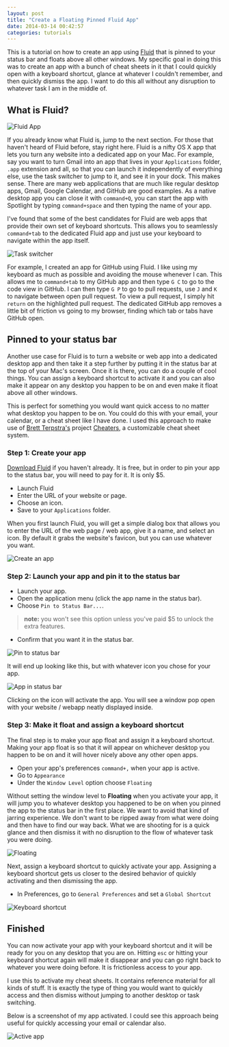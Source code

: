 ```yaml
---
layout: post
title: "Create a Floating Pinned Fluid App"
date: 2014-03-14 00:42:57
categories: tutorials
---
```


This is a tutorial on how to create an app using [Fluid][fluidapp] that is pinned to your status bar and floats above all other windows. My specific goal in doing this was to create an app with a bunch of cheat sheets in it that I could quickly open with a keyboard shortcut, glance at whatever I couldn't remember, and then quickly dismiss the app. I want to do this all without any disruption to whatever task I am in the middle of.

## What is Fluid?

![Fluid App](/img/fluid_logo_icon.png)

If you already know what Fluid is, jump to the next section. For those that haven't heard of Fluid before, stay right here. Fluid is a nifty OS X app that lets you turn any website into a dedicated app on your Mac. For example, say you want to turn Gmail into an app that lives in your `Applications` folder, `.app` extension and all, so that you can launch it independently of everything else, use the task switcher to jump to it, and see it in your dock. This makes sense. There are many web applications that are much like regular desktop apps, Gmail, Google Calendar, and GitHub are good examples. As a native desktop app you can close it with `command+Q`, you can start the app with Spotlight by typing `command+space` and then typing the name of your app.

I've found that some of the best candidates for Fluid are web apps that provide their own set of keyboard shortcuts. This allows you to seamlessly `command+tab` to the dedicated Fluid app and just use your keyboard to navigate within the app itself. 

![Task switcher](/img/suugithub.jpg)

For example, I created an app for GitHub using Fluid. I like using my keyboard as much as possible and avoiding the mouse whenever I can. This allows me to `command+tab` to my GitHub app and then type `G C` to go to the code view in GitHub. I can then type `G P` to go to pull requests, use `J` and `K` to navigate between open pull request. To view a pull request, I simply hit `return` on the highlighted pull request. The dedicated GitHub app removes a little bit of friction vs going to my browser, finding which tab or tabs have GitHub open.

## Pinned to your status bar

Another use case for Fluid is to turn a website or web app into a dedicated desktop app and then take it a step further by putting it in the status bar at the top of your Mac's screen. Once it is there, you can do a couple of cool things. You can assign a keyboard shortcut to activate it and you can also make it appear on any desktop you happen to be on and even make it float above all other windows.

This is perfect for something you would want quick access to no matter what desktop you happen to be on. You could do this with your email, your calendar, or a cheat sheet like I have done. I used this approach to make use of [Brett Terpstra's][brettterpstra] project [Cheaters][cheaters], a customizable cheat sheet system.

### Step 1: Create your app

[Download Fluid][fluidapp] if you haven't already. It is free, but in order to pin your app to the status bar, you will need to pay for it. It is only $5.

* Launch Fluid
* Enter the URL of your website or page.
* Choose an icon.
* Save to your `Applications` folder.

When you first launch Fluid, you will get a simple dialog box that allows you to enter the URL of the web page / web app, give it a name, and select an icon. By default it grabs the website's favicon, but you can use whatever you want.

![Create an app](/img/fluid_create_app.png)

### Step 2: Launch your app and pin it to the status bar

* Launch your app.
* Open the application menu (click the app name in the status bar).
* Choose `Pin to Status Bar...`.  
> **note:** you won't see this option unless you've paid $5 to unlock the extra features.
* Confirm that you want it in the status bar.

![Pin to status bar](/img/fluid_pin_to_status_bar.png)

It will end up looking like this, but with whatever icon you chose for your app.

![App in status bar](/img/fluid_pinned_app.png)

Clicking on the icon will activate the app. You will see a window pop open with your website / webapp neatly displayed inside.

### Step 3: Make it float and assign a keyboard shortcut

The final step is to make your app float and assign it a keyboard shortcut. Making your app float is so that it will appear on whichever desktop you happen to be on and it will hover nicely above any other open apps.

* Open your app's preferences `command+,` when your app is active.
* Go to `Appearance`
* Under the `Window Level` option choose `Floating`

Without setting the window level to **Floating** when you activate your app, it will jump you to whatever desktop you happened to be on when you pinned the app to the status bar in the first place. We want to avoid that kind of jarring experience. We don't want to be ripped away from what were doing and then have to find our way back. What we are shooting for is a quick glance and then dismiss it with no disruption to the flow of whatever task you were doing.

![Floating](/img/fluid_floating.png)

Next, assign a keyboard shortcut to quickly activate your app. Assigning a keyboard shortcut gets us closer to the desired behavior of quickly activating and then dismissing the app.

* In Preferences, go to `General Preferences` and set a `Global Shortcut`

![Keyboard shortcut](/img/fluid_keyboard_shortcut.png)

## Finished

You can now activate your app with your keyboard shortcut and it will be ready for you on any desktop that you are on. Hitting `esc` or hitting your keyboard shortcut again will make it disappear and you can go right back to whatever you were doing before. It is frictionless access to your app.

I use this to activate my cheat sheets. It contains reference material for all kinds of stuff. It is exactly the type of thing you would want to quickly access and then dismiss without jumping to another desktop or task switching.

Below is a screenshot of my app activated. I could see this approach being useful for quickly accessing your email or calendar also.

![Active app](/img/fluid_pinned_app_active.jpg)

[brettterpstra]: http://brettterpstra.com/
[fluidapp]: http://fluidapp.com/
[cheaters]: http://brettterpstra.com/2012/03/04/cheaters-customizable-cheat-sheet-system/



